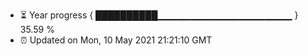 - ⏳ Year progress { ██████████▁▁▁▁▁▁▁▁▁▁▁▁▁▁▁▁▁▁▁▁ } 35.59 %
- ⏰ Updated on Mon, 10 May 2021 21:21:10 GMT

